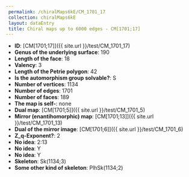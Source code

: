 ```yaml
--- 
 permalink: /chiralMaps6kE/CM_1701_17 
 collection: chiralMaps6kE
 layout: dataEntry
 title: Chiral maps up to 6000 edges - CM[1701;17]
---
```


- **ID**: [CM[1701;17]]({{ site.url }}/test/CM_1701_17)
- **Genus of the underlying surface**: 190
- **Length of the face**: 18
- **Valency**: 3
- **Length of the Petrie polygon**: 42
- **Is the automorphism group solvable?**: S
- **Number of vertices**: 1134
- **Number of edges**: 1701
- **Number of faces**: 189
- **The map is self-**: none
- **Dual map**: [CM[1701;5]]({{ site.url }}/test/CM_1701_5)
- **Mirror (enantihomorphic) map**: [CM[1701;13]]({{ site.url }}/test/CM_1701_13)
- **Dual of the mirror image**: [CM[1701;6]]({{ site.url }}/test/CM_1701_6)
- **Z_q-Exponent?**: 2
- **No idea**:  2:13
- **No idea**: Y
- **No idea**: Y
- **Skeleton**: Sk(1134;3)
- **Some other kind of skeleton**: PlhSk(1134;2)
